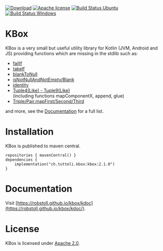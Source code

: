 <!-- for main -->

[![Download](https://img.shields.io/badge/Download-2.1.0-%23007ec6)](https://central.sonatype.com/artifact/ch.tutteli.kbox/kbox/2.1.0)
[![Apache license](https://img.shields.io/badge/license-Apache%202.0-brightgreen.svg)](http://opensource.org/licenses/Apache2.0)
[![Build Status Ubuntu](https://github.com/robstoll/kbox/workflows/Ubuntu/badge.svg?event=push)](https://github.com/robstoll/kbox/actions?query=workflow%3AUbuntu+branch%3Amain)
[![Build Status Windows](https://github.com/robstoll/kbox/workflows/Windows/badge.svg?event=push)](https://github.com/robstoll/kbox/actions?query=workflow%3AWindows+branch%3Amain)


<!-- for a specific release -->
<!--
[![Download](https://img.shields.io/badge/Download-2.1.0-%23007ec6)](https://central.sonatype.com/artifact/ch.tutteli.kbox/kbox/2.1.0)
[![Apache license](https://img.shields.io/badge/license-Apache%202.0-brightgreen.svg)](http://opensource.org/licenses/Apache2.0)
-->

# KBox
KBox is a very small but useful utility library for Kotlin (JVM, Android and JS) providing functions which are missing
in the stdlib such as:
- [failIf](https://github.com/robstoll/kbox/tree/main/src/commonMain/kotlin/ch/tutteli/kbox/failIf.kt)
- [takeIf](https://github.com/robstoll/kbox/blob/main/src/commonMain/kotlin/ch/tutteli/kbox/takeIf.kt)
- [blankToNull](https://github.com/robstoll/kbox/blob/main/src/commonMain/kotlin/ch/tutteli/kbox/blankToNull.kt)
- [isNotNullAndNotEmpty/Blank](https://github.com/robstoll/kbox/blob/main/src/commonMain/kotlin/ch/tutteli/kbox/isNotNullAndNot.kt)
- [identity](https://github.com/robstoll/kbox/blob/main/src/commonMain/kotlin/ch/tutteli/kbox/identity.kt)
- [Tuple4(Like) - Tuple9(Like)](https://github.com/robstoll/kbox/tree/main/src/commonMain/generated/kotlin/ch/tutteli/kbox)  
  (including functions mapComponentX, append, glue)
- [Triple/Pair.mapFirst/Second/Third](https://github.com/robstoll/kbox/tree/main/src/commonMain/generated/kotlin/ch/tutteli/kbox/tupleMap.kt#L12)

and more, see the [Documentation](https://robstoll.github.io/kbox/kdoc/) for a full list.

# Installation

KBox is published to maven central.

```
repositories { mavenCentral() }
dependencies {
    implementation("ch.tutteli.kbox:kbox:2.1.0")
}
```

# Documentation

Visit [https://robstoll.github.io/kbox/kdoc](https://robstoll.github.io/kbox/kdoc/).


# License
KBox is licensed under [Apache 2.0](http://opensource.org/licenses/Apache2.0).
